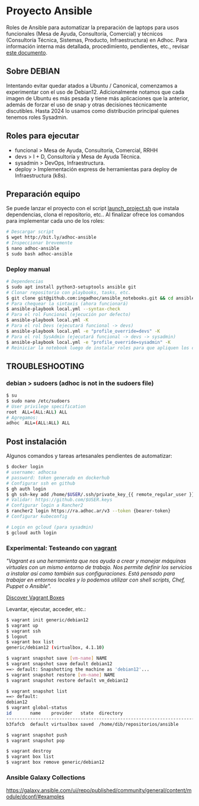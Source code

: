 # Proyecto Ansible

Roles de Ansible para automatizar la preparación de laptops para usos funcionales (Mesa de Ayuda, Consultoría, Comercial) y técnicos (Consultoría Técnica, Sistemas, Producto, Infraestructura) en Adhoc. Para información interna más detallada, procedimiento, pendientes, etc., revisar [este documento](https://docs.google.com/document/d/1TY5cQnNCOAxVRk4fFKHlBfWAa5qECUpH1jIjoCY0M4s/).

## Sobre DEBIAN

Intentando evitar quedar atados a Ubuntu / Canonical, comenzamos a experimentar con el uso de Debian12. Adicionalmente notamos que cada imagen de Ubuntu es más pesada y tiene más aplicaciones que la anterior, además de forzar el uso de snap y otras decisiones técnicamente discutibles. Hasta 2024 lo usamos como distribución principal quienes tenemos roles Sysadmin.

## Roles para ejecutar

- funcional > Mesa de Ayuda, Consultoría, Comercial, RRHH
- devs > I + D, Consultoría y Mesa de Ayuda Técnica.
- sysadmin > DevOps, Infraestructura.
- deploy > Implementación express de herramientas para deploy de Infraestructura (k8s).

## Preparación equipo

Se puede lanzar el proyecto con el script [launch_project.sh](https://raw.githubusercontent.com/ingadhoc/ansible_notebooks/main/launch_project.sh) que instala dependencias, clona el repositorio, etc.. Al finalizar ofrece los comandos para implementar cada uno de los roles:

```bash
# Descargar script
$ wget http://bit.ly/adhoc-ansible
# Inspeccionar brevemente
$ nano adhoc-ansible
$ sudo bash adhoc-ansible
```

### Deploy manual

```bash
# Dependencias
$ sudo apt install python3-setuptools ansible git
# Clonar repositorio con playbooks, tasks, etc.
$ git clone git@github.com:ingadhoc/ansible_notebooks.git && cd ansible_notebooks
# Para chequear la sintaxis (ahora funcionará)
$ ansible-playbook local.yml --syntax-check
# Para el rol Funcional (ejecución por defecto)
$ ansible-playbook local.yml -K
# Para el rol Devs (ejecutará funcional -> devs)
$ ansible-playbook local.yml -e "profile_override=devs" -K
# Para el rol SysAdmin (ejecutará funcional -> devs -> sysadmin)
$ ansible-playbook local.yml -e "profile_override=sysadmin" -K
# Reiniciar la notebook luego de instalar roles para que apliquen los cambios y configuraciones (docker as root por ejemplo)
```

## TROUBLESHOOTING

### debian > sudoers (adhoc is not in the sudoers file)

```bash
$ su
$ sudo nano /etc/sudoers
# User privilege specification
root  ALL=(ALL:ALL) ALL
# Agregamos:
adhoc  ALL=(ALL:ALL) ALL
```

## Post instalación

Algunos comandos y tareas artesanales pendientes de automatizar:

```bash
$ docker login
# username: adhocsa
# password: token generado en dockerhub
# Configurar ssh en github
$ gh auth login
$ gh ssh-key add /home/$USER/.ssh/private_key_{{ remote_regular_user }}.pub
# Validar: https://github.com/$USER.keys
# Configurar login a Rancher2
$ rancher2 login https://ra.adhoc.ar/v3 --token {bearer-token}
# Configurar kubeconfig

# Login en gcloud (para sysadmin)
$ gcloud auth login
```

### Experimental: Testeando con [vagrant](vagrantup.com)

_"Vagrant es una herramienta que nos ayuda a crear y manejar máquinas virtuales con un mismo entorno de trabajo. Nos permite definir los servicios a instalar así como también sus configuraciones. Está pensado para trabajar en entornos locales y lo podemos utilizar con shell scripts, Chef, Puppet o Ansible"._

[Discover Vagrant Boxes](https://app.vagrantup.com/boxes/search)

Levantar, ejecutar, acceder, etc.:

```sh
$ vagrant init generic/debian12
$ vagrant up
$ vagrant ssh
$ logout
$ vagrant box list
generic/debian12 (virtualbox, 4.1.10)

$ vagrant snapshot save [vm-name] NAME
$ vagrant snapshot save default debian12
==> default: Snapshotting the machine as 'debian12'...
$ vagrant snapshot restore [vm-name] NAME
$ vagrant snapshot restore default vm_debian12

$ vagrant snapshot list
==> default:
debian12
$ vagrant global-status
id       name    provider   state  directory
-----------------------------------------------------------------------
b3fafcb  default virtualbox saved  /home/dib/repositorios/ansible

$ vagrant snapshot push
$ vagrant snapshot pop

$ vagrant destroy
$ vagrant box list
$ vagrant box remove generic/debian12
```

### Ansible Galaxy Collections

https://galaxy.ansible.com/ui/repo/published/community/general/content/module/dconf/#examples

